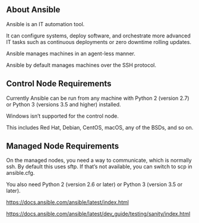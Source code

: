 ## About Ansible

Ansible is an IT automation tool. 

It can configure systems, deploy software, and orchestrate more advanced IT tasks such as continuous deployments or zero downtime rolling updates.

Ansible manages machines in an agent-less manner.

Ansible by default manages machines over the SSH protocol.

## Control Node Requirements

Currently Ansible can be run from any machine with Python 2 (version 2.7) or Python 3 (versions 3.5 and higher) installed. 

Windows isn’t supported for the control node.

This includes Red Hat, Debian, CentOS, macOS, any of the BSDs, and so on.

## Managed Node Requirements

On the managed nodes, you need a way to communicate, which is normally ssh. By default this uses sftp. If that’s not available, you can switch to scp in ansible.cfg. 

You also need Python 2 (version 2.6 or later) or Python 3 (version 3.5 or later).

https://docs.ansible.com/ansible/latest/index.html

https://docs.ansible.com/ansible/latest/dev_guide/testing/sanity/index.html


